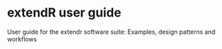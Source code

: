 # extendR user guide

User guide for the extendr software suite: Examples, design patterns and workflows
